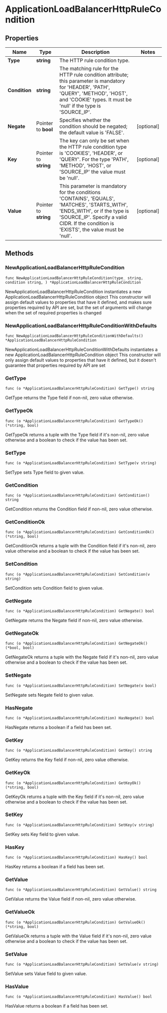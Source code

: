 # ApplicationLoadBalancerHttpRuleCondition

## Properties

|Name | Type | Description | Notes|
|------------ | ------------- | ------------- | -------------|
|**Type** | **string** | The HTTP rule condition type. | |
|**Condition** | **string** | The matching rule for the HTTP rule condition attribute; this parameter is mandatory for &#39;HEADER&#39;, &#39;PATH&#39;, &#39;QUERY&#39;, &#39;METHOD&#39;, &#39;HOST&#39;, and &#39;COOKIE&#39; types. It must be &#39;null&#39; if the type is &#39;SOURCE_IP&#39;. | |
|**Negate** | Pointer to **bool** | Specifies whether the condition should be negated; the default value is &#39;FALSE&#39;. | [optional] |
|**Key** | Pointer to **string** | The key can only be set when the HTTP rule condition type is &#39;COOKIES&#39;, &#39;HEADER&#39;, or &#39;QUERY&#39;. For the type &#39;PATH&#39;, &#39;METHOD&#39;, &#39;HOST&#39;, or &#39;SOURCE_IP&#39; the value must be &#39;null&#39;. | [optional] |
|**Value** | Pointer to **string** | This parameter is mandatory for the conditions &#39;CONTAINS&#39;, &#39;EQUALS&#39;, &#39;MATCHES&#39;, &#39;STARTS_WITH&#39;, &#39;ENDS_WITH&#39;, or if the type is &#39;SOURCE_IP&#39;. Specify a valid CIDR. If the condition is &#39;EXISTS&#39;, the value must be &#39;null&#39;. | [optional] |

## Methods

### NewApplicationLoadBalancerHttpRuleCondition

`func NewApplicationLoadBalancerHttpRuleCondition(type_ string, condition string, ) *ApplicationLoadBalancerHttpRuleCondition`

NewApplicationLoadBalancerHttpRuleCondition instantiates a new ApplicationLoadBalancerHttpRuleCondition object
This constructor will assign default values to properties that have it defined,
and makes sure properties required by API are set, but the set of arguments
will change when the set of required properties is changed

### NewApplicationLoadBalancerHttpRuleConditionWithDefaults

`func NewApplicationLoadBalancerHttpRuleConditionWithDefaults() *ApplicationLoadBalancerHttpRuleCondition`

NewApplicationLoadBalancerHttpRuleConditionWithDefaults instantiates a new ApplicationLoadBalancerHttpRuleCondition object
This constructor will only assign default values to properties that have it defined,
but it doesn't guarantee that properties required by API are set

### GetType

`func (o *ApplicationLoadBalancerHttpRuleCondition) GetType() string`

GetType returns the Type field if non-nil, zero value otherwise.

### GetTypeOk

`func (o *ApplicationLoadBalancerHttpRuleCondition) GetTypeOk() (*string, bool)`

GetTypeOk returns a tuple with the Type field if it's non-nil, zero value otherwise
and a boolean to check if the value has been set.

### SetType

`func (o *ApplicationLoadBalancerHttpRuleCondition) SetType(v string)`

SetType sets Type field to given value.


### GetCondition

`func (o *ApplicationLoadBalancerHttpRuleCondition) GetCondition() string`

GetCondition returns the Condition field if non-nil, zero value otherwise.

### GetConditionOk

`func (o *ApplicationLoadBalancerHttpRuleCondition) GetConditionOk() (*string, bool)`

GetConditionOk returns a tuple with the Condition field if it's non-nil, zero value otherwise
and a boolean to check if the value has been set.

### SetCondition

`func (o *ApplicationLoadBalancerHttpRuleCondition) SetCondition(v string)`

SetCondition sets Condition field to given value.


### GetNegate

`func (o *ApplicationLoadBalancerHttpRuleCondition) GetNegate() bool`

GetNegate returns the Negate field if non-nil, zero value otherwise.

### GetNegateOk

`func (o *ApplicationLoadBalancerHttpRuleCondition) GetNegateOk() (*bool, bool)`

GetNegateOk returns a tuple with the Negate field if it's non-nil, zero value otherwise
and a boolean to check if the value has been set.

### SetNegate

`func (o *ApplicationLoadBalancerHttpRuleCondition) SetNegate(v bool)`

SetNegate sets Negate field to given value.

### HasNegate

`func (o *ApplicationLoadBalancerHttpRuleCondition) HasNegate() bool`

HasNegate returns a boolean if a field has been set.

### GetKey

`func (o *ApplicationLoadBalancerHttpRuleCondition) GetKey() string`

GetKey returns the Key field if non-nil, zero value otherwise.

### GetKeyOk

`func (o *ApplicationLoadBalancerHttpRuleCondition) GetKeyOk() (*string, bool)`

GetKeyOk returns a tuple with the Key field if it's non-nil, zero value otherwise
and a boolean to check if the value has been set.

### SetKey

`func (o *ApplicationLoadBalancerHttpRuleCondition) SetKey(v string)`

SetKey sets Key field to given value.

### HasKey

`func (o *ApplicationLoadBalancerHttpRuleCondition) HasKey() bool`

HasKey returns a boolean if a field has been set.

### GetValue

`func (o *ApplicationLoadBalancerHttpRuleCondition) GetValue() string`

GetValue returns the Value field if non-nil, zero value otherwise.

### GetValueOk

`func (o *ApplicationLoadBalancerHttpRuleCondition) GetValueOk() (*string, bool)`

GetValueOk returns a tuple with the Value field if it's non-nil, zero value otherwise
and a boolean to check if the value has been set.

### SetValue

`func (o *ApplicationLoadBalancerHttpRuleCondition) SetValue(v string)`

SetValue sets Value field to given value.

### HasValue

`func (o *ApplicationLoadBalancerHttpRuleCondition) HasValue() bool`

HasValue returns a boolean if a field has been set.


